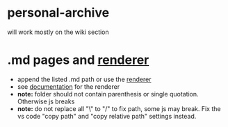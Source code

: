 # personal-archive
will work mostly on the wiki section


# .md pages and [renderer](https://b1tranger.github.io/archive/md_render.html)
- append the listed .md path or use the [renderer](https://b1tranger.github.io/archive/md_render.html)
- see [documentation](https://github.com/b1tranger/archive/blob/main/documentation_md_web_renderer.md) for the renderer
- **note:** folder should not contain parenthesis or single quotation. Otherwise js breaks
- **note:** do not replace all "&#92;" to "/" to fix path, some js may break. Fix the vs code "copy path" and "copy relative path" settings instead.
